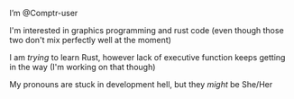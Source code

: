 I’m @Comptr-user

I'm interested in graphics programming and rust code (even though those two don't mix perfectly well at the moment)

I am _trying_ to learn Rust, however lack of executive function keeps getting in the way (I'm working on that though)

My pronouns are stuck in development hell, but they _might_ be She/Her
<!---
Comptr-user/Comptr-user is a ✨ special ✨ repository because its `README.md` (this file) appears on your GitHub profile.
You can click the Preview link to take a look at your changes.
--->
